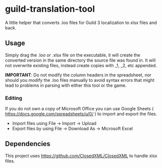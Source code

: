 # guild-translation-tool
A little helper that converts .loo files for Guild 3 localization to xlsx files and back.

## Usage
Simply drag the .loo or .xlsx file on the executable, it will create the converted version in the same directory the source file was found in. 
It will not overwrite existing files, instead create copies with _1, _2, etc appended.

**IMPORTANT**: Do not modify the column headers in the spreadsheet, nor should you modify the .loo files manually to avoid syntax errors that might lead to problems in parsing with either this tool or the game.

### Editing
If you do not own a copy of Microsoft Office you can use Google Sheets ( https://docs.google.com/spreadsheets/u/0/ ) to import and export the files.

* Import files using File -> Import -> Upload
* Export files by using File -> Download As -> Microsoft Excel


## Dependencies
This project uses https://github.com/ClosedXML/ClosedXML to handle xlsx files.